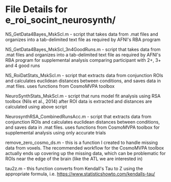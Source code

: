 # File Details for e_roi_socint_neurosynth/

NS_GetData4Bayes_MskScl.m - script that takes data from .mat files and organizes into a tab-delimited text file as required by AFNI's RBA program

NS_GetData4Bayes_MskScl_3n4GoodRuns.m - script that takes data from .mat files and organizes into a tab-delimited text file as required by AFNI's RBA program for supplemental analysis comparing participant with 2+, 3+ and 4 good runs

NS_RoiDatStats_MskScl.m - script that extracts data from conjunction ROIs and calculates euclidean distances between conditions, and saves data in .mat files. uses functions from CosmoMVPA toolbox

NeuroSynthStats_MskScl.m - script that runs model fit analysis using RSA toolbox (Nils et al., 2014) after ROI data is extracted and distances are calculated using above script

NeurosynthRSA_CombinedRunsAcc.m - script that extracts data from conjunction ROIs and calculates euclidean distances between conditions, and saves data in .mat files. uses functions from CosmoMVPA toolbox for supplemental analysis using only accurate trials

remove_zero_cosmo_ds.m - this is a function I created to handle missing data from voxels. The recommended workflow for the CosmoMVPA toolbox actually ends up covering up the missing data, which can be problematic for ROIs near the edge of the brain (like the ATL we are interested in)

tau2z.m - this function converts from Kendall's Tau to Z using the appropriate formula, i.e. https://www.statisticshowto.com/kendalls-tau/

